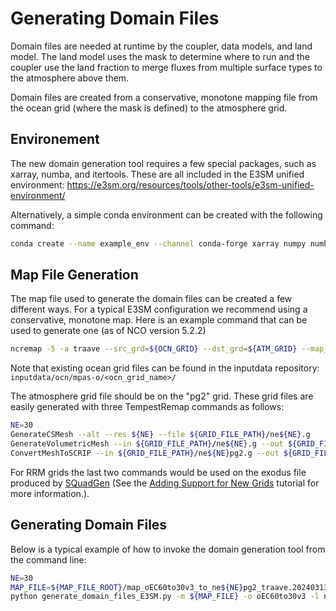 # Generating Domain Files

Domain files are needed at runtime by the coupler, data models, and land model. The land model uses the mask to determine where to run and the coupler use the land fraction to merge fluxes from multiple surface types to the atmosphere above them.

Domain files are created from a conservative, monotone mapping file from the ocean grid (where the mask is defined) to the atmosphere grid.

## Environement

The new domain generation tool requires a few special packages, such as xarray, numba, and itertools. These are all included in the E3SM unified environment:
https://e3sm.org/resources/tools/other-tools/e3sm-unified-environment/

Alternatively, a simple conda environment can be created with the following command:

```bash
conda create --name example_env --channel conda-forge xarray numpy numba scikit-learn netcdf4
```

## Map File Generation

The map file used to generate the domain files can be created a few different ways. For a typical E3SM configuration we recommend using a conservative, monotone map. Here is an example command that can be used to generate one (as of NCO version 5.2.2)

```bash
ncremap -5 -a traave --src_grd=${OCN_GRID} --dst_grd=${ATM_GRID} --map_file=${MAP_FILE}
```

Note that existing ocean grid files can be found in the inputdata repository: `inputdata/ocn/mpas-o/<ocn_grid_name>/`

The atmosphere grid file should be on the "pg2" grid. These grid files are easily generated with three TempestRemap commands as follows:

```bash
NE=30
GenerateCSMesh --alt --res ${NE} --file ${GRID_FILE_PATH}/ne${NE}.g
GenerateVolumetricMesh --in ${GRID_FILE_PATH}/ne${NE}.g --out ${GRID_FILE_PATH}/ne${NE}pg2.g --np 2 --uniform
ConvertMeshToSCRIP --in ${GRID_FILE_PATH}/ne${NE}pg2.g --out ${GRID_FILE_PATH}/ne${NE}pg2_scrip.nc
```

For RRM grids the last two commands would be used on the exodus file produced by [SQuadGen](https://github.com/ClimateGlobalChange/squadgen) (See the [Adding Support for New Grids](https://docs.e3sm.org/user-guides/adding-grid-support-overview.md) tutorial for more information.).

## Generating Domain Files

Below is a typical example of how to invoke the domain generation tool from the command line:

```bash
NE=30
MAP_FILE=${MAP_FILE_ROOT}/map_oEC60to30v3_to_ne${NE}pg2_traave.20240313.nc
python generate_domain_files_E3SM.py -m ${MAP_FILE} -o oEC60to30v3 -l ne${NE}pg2 --date-stamp=9999 --output-root=${OUTPUT_ROOT}
```
